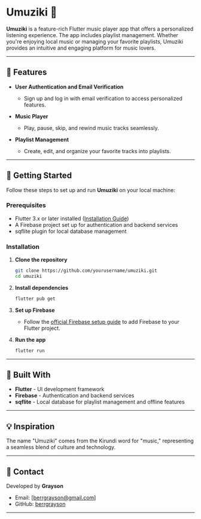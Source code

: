 # Umuziki 🎵

**Umuziki** is a feature-rich Flutter music player app that offers a personalized listening experience. The app includes playlist management. Whether you're enjoying local music or managing your favorite playlists, Umuziki provides an intuitive and engaging platform for music lovers.

---

## 🚀 Features

- **User Authentication and Email Verification**  
  - Sign up and log in with email verification to access personalized features.

- **Music Player**  
  - Play, pause, skip, and rewind music tracks seamlessly.  

- **Playlist Management**  
  - Create, edit, and organize your favorite tracks into playlists.  

---

## 📱 Getting Started

Follow these steps to set up and run **Umuziki** on your local machine:

### Prerequisites

- Flutter 3.x or later installed ([Installation Guide](https://flutter.dev/docs/get-started/install))
- A Firebase project set up for authentication and backend services
- sqflite plugin for local database management

### Installation

1. **Clone the repository**  
   ```bash
   git clone https://github.com/yourusername/umuziki.git
   cd umuziki
   ```

2. **Install dependencies**  
   ```bash
   flutter pub get
   ```

3. **Set up Firebase**  
   - Follow the [official Firebase setup guide](https://firebase.google.com/docs/flutter/setup) to add Firebase to your Flutter project.  

4. **Run the app**  
   ```bash
   flutter run
   ```

---

## 🔧 Built With

- **Flutter** - UI development framework  
- **Firebase** - Authentication and backend services  
- **sqflite** - Local database for playlist management and offline features  

---

## 💡 Inspiration

The name "Umuziki" comes from the Kirundi word for "music," representing a seamless blend of culture and technology.

---

## 📧 Contact

Developed by **Grayson**  
- Email: [berrgrayson@gmail.com]  
- GitHub: [berrgrayson](https://github.com/berrgrayson)  

---
